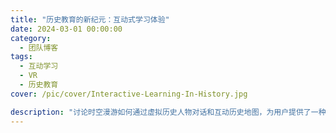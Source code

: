 ```yaml
---
title: "历史教育的新纪元：互动式学习体验"
date: 2024-03-01 00:00:00
category:
  - 团队博客
tags:
  - 互动学习
  - VR
  - 历史教育
cover: /pic/cover/Interactive-Learning-In-History.jpg

description: "讨论时空漫游如何通过虚拟历史人物对话和互动历史地图，为用户提供了一种全新的、互动式的历史教育方法。"
---
```


